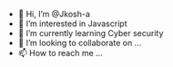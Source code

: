 - 👋 Hi, I’m @Jkosh-a
- 👀 I’m interested in Javascript
- 🌱 I’m currently learning Cyber security
- 💞️ I’m looking to collaborate on ...
- 📫 How to reach me ...

<!---
a is a ✨ special ✨ repository because its `README.md` (this file) appears on your GitHub profile.
You can click the Preview link to take a look at your changes.
--->
